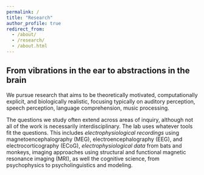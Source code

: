 ```yaml
---
permalink: /
title: "Research"
author_profile: true
redirect_from: 
  - /about/
  - /research/
  - /about.html
---
```


## From vibrations in the ear to abstractions in the brain

We pursue research that aims to be theoretically motivated, computationally explicit, and biologically realistic, focusing typically on auditory perception, speech perception, language comprehension, music processing.

The questions we study often extend across areas of inquiry, although not all of the work is necessarily interdisciplinary. The lab uses whatever tools fit the questions. This includes *electrophysiological recordings* using magnetoencephalography (MEG), electroencephalography (EEG), and electrocorticography (ECoG), *electrophysiological data* from bats and monkeys, imaging approaches using structural and functional magnetic resonance imaging (MRI), as well the cognitive science, from psychophysics to psycholinguistics and modeling.
